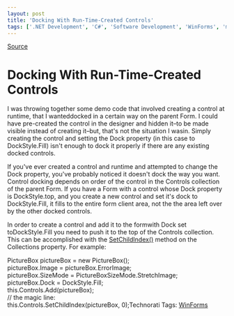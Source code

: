 ```yaml
---
layout: post
title: 'Docking With Run-Time-Created Controls'
tags: ['.NET Development', 'C#', 'Software Development', 'WinForms', 'msmvps', 'July 2006']
---
```

[Source](http://blogs.msmvps.com/peterritchie/2006/07/07/runtimedockfill/ "Permalink to Docking With Run-Time-Created Controls")

# Docking With Run-Time-Created Controls

I was throwing together some demo code that involved creating a control at runtime, that I wanteddocked in a certain way on the parent Form. I could have pre-created the control in the designer and hidden it–to be made visible instead of creating it–but, that's not the situation I wasin. Simply creating the control and setting the Dock property (in this case to DockStyle.Fill) isn't enough to dock it properly if there are any existing docked controls.

If you've ever created a control and runtime and attempted to change the Dock property, you've probably noticed it doesn't dock the way you want. Control docking depends on order of the control in the Controls collection of the parent Form. If you have a Form with a control whose Dock property is DockStyle.top, and you create a new control and set it's dock to DockStyle.Fill, it fills to the entire form client area, not the the area left over by the other docked controls.

In order to create a control and add it to the formwith Dock set toDockStyle.Fill you need to push it to the top of the Controls collection. This can be accomplished with the [SetChildIndex()][1] method on the Collections property. For example:

  

>   

PictureBox pictureBox = new PictureBox();  
pictureBox.Image = pictureBox.ErrorImage;  
pictureBox.SizeMode = PictureBoxSizeMode.StretchImage;  
pictureBox.Dock = DockStyle.Fill;  
this.Controls.Add(pictureBox);  
// the magic line:  
this.Controls.SetChildIndex(pictureBox, 0);Technorati Tags: [WinForms][2]

[1]: http://msdn2.microsoft.com/en-us/library/system.windows.forms.control.controlcollection.setchildindex.aspx
[2]: http://technorati.com/tag/WinForms


